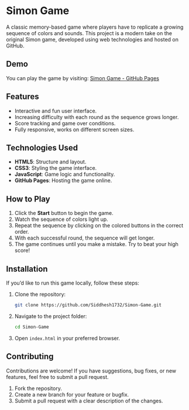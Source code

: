 # Simon Game

A classic memory-based game where players have to replicate a growing sequence of colors and sounds. This project is a modern take on the original Simon game, developed using web technologies and hosted on GitHub.



## Demo
You can play the game by visiting: [Simon Game - GitHub Pages](https://siddhesh1732.github.io/Simon-Game/)

## Features
- Interactive and fun user interface.
- Increasing difficulty with each round as the sequence grows longer.
- Score tracking and game over conditions.
- Fully responsive, works on different screen sizes.

## Technologies Used
- **HTML5**: Structure and layout.
- **CSS3**: Styling the game interface.
- **JavaScript**: Game logic and functionality.
- **GitHub Pages**: Hosting the game online.

## How to Play
1. Click the **Start** button to begin the game.
2. Watch the sequence of colors light up.
3. Repeat the sequence by clicking on the colored buttons in the correct order.
4. With each successful round, the sequence will get longer.
5. The game continues until you make a mistake. Try to beat your high score!

## Installation
If you’d like to run this game locally, follow these steps:

1. Clone the repository:
   ```bash
   git clone https://github.com/Siddhesh1732/Simon-Game.git
   ```

2. Navigate to the project folder:
   ```bash
   cd Simon-Game
   ```

3. Open `index.html` in your preferred browser.

## Contributing
Contributions are welcome! If you have suggestions, bug fixes, or new features, feel free to submit a pull request.

1. Fork the repository.
2. Create a new branch for your feature or bugfix.
3. Submit a pull request with a clear description of the changes.
